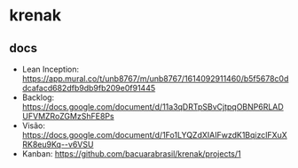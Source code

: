 # krenak

## docs

- Lean Inception: https://app.mural.co/t/unb8767/m/unb8767/1614092911460/b5f5678c0ddcafacd682dfb9db9fb209e0f91445 
- Backlog: https://docs.google.com/document/d/11a3qDRTpSBvCjtpqOBNP6RLADUFVMZRoZGMzShFE8Ps
- Visão: https://docs.google.com/document/d/1Fo1LYQZdXIAIFwzdK1BqizclFXuXRK8eu9Kq--v6VSU
- Kanban: https://github.com/bacuarabrasil/krenak/projects/1
